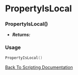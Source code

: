 # PropertyIsLocal

### PropertyIsLocal()
- ***Returns:*** 

### Usage

```Lua
PropertyIsLocal()
```


[Back To Scripting Documentation](../README.md)
